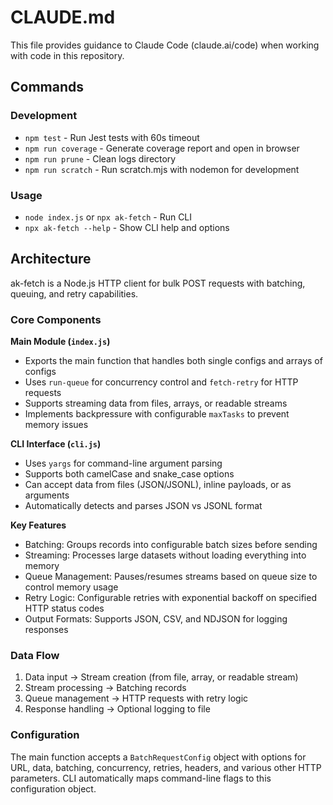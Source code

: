 # CLAUDE.md

This file provides guidance to Claude Code (claude.ai/code) when working with code in this repository.

## Commands

### Development
- `npm test` - Run Jest tests with 60s timeout
- `npm run coverage` - Generate coverage report and open in browser
- `npm run prune` - Clean logs directory
- `npm run scratch` - Run scratch.mjs with nodemon for development

### Usage
- `node index.js` or `npx ak-fetch` - Run CLI
- `npx ak-fetch --help` - Show CLI help and options

## Architecture

ak-fetch is a Node.js HTTP client for bulk POST requests with batching, queuing, and retry capabilities.

### Core Components

**Main Module (`index.js`)**
- Exports the main function that handles both single configs and arrays of configs
- Uses `run-queue` for concurrency control and `fetch-retry` for HTTP requests
- Supports streaming data from files, arrays, or readable streams
- Implements backpressure with configurable `maxTasks` to prevent memory issues

**CLI Interface (`cli.js`)**
- Uses `yargs` for command-line argument parsing
- Supports both camelCase and snake_case options
- Can accept data from files (JSON/JSONL), inline payloads, or as arguments
- Automatically detects and parses JSON vs JSONL format

**Key Features**
- Batching: Groups records into configurable batch sizes before sending
- Streaming: Processes large datasets without loading everything into memory
- Queue Management: Pauses/resumes streams based on queue size to control memory usage
- Retry Logic: Configurable retries with exponential backoff on specified HTTP status codes
- Output Formats: Supports JSON, CSV, and NDJSON for logging responses

### Data Flow
1. Data input → Stream creation (from file, array, or readable stream)
2. Stream processing → Batching records
3. Queue management → HTTP requests with retry logic
4. Response handling → Optional logging to file

### Configuration
The main function accepts a `BatchRequestConfig` object with options for URL, data, batching, concurrency, retries, headers, and various other HTTP parameters. CLI automatically maps command-line flags to this configuration object.